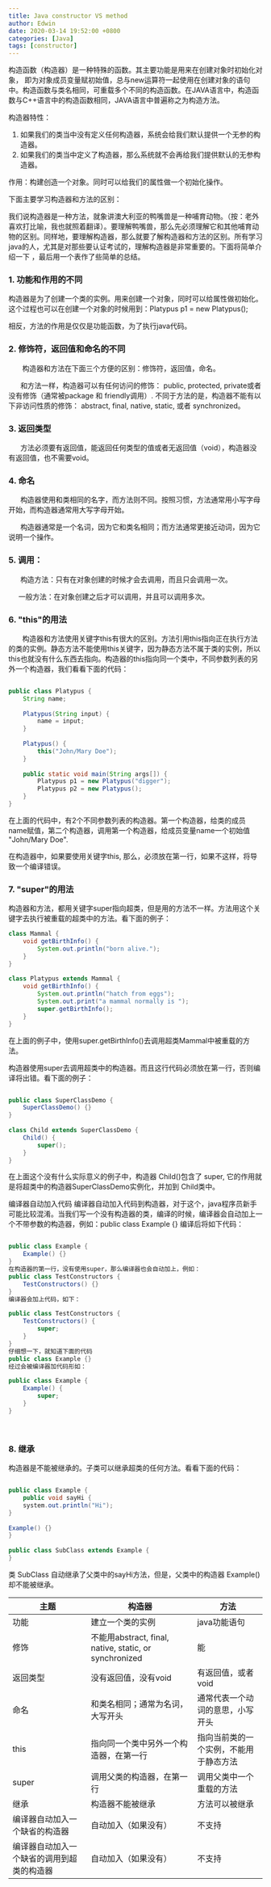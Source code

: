 ```yaml
---
title: Java constructor VS method
author: Edwin
date: 2020-03-14 19:52:00 +0800
categories: [Java]
tags: [constructor]
---
```


 构造函数（构造器）是一种特殊的函数。其主要功能是用来在创建对象时初始化对象， 即为对象成员变量赋初始值，总与new运算符一起使用在创建对象的语句中。构造函数与类名相同，可重载多个不同的构造函数。在JAVA语言中，构造函数与C++语言中的构造函数相同，JAVA语言中普遍称之为构造方法。

构造器特性：

1. 如果我们的类当中没有定义任何构造器，系统会给我们默认提供一个无参的构造器。
2. 如果我们的类当中定义了构造器，那么系统就不会再给我们提供默认的无参构造器。

作用：构建创造一个对象。同时可以给我们的属性做一个初始化操作。

下面主要学习构造器和方法的区别：

我们说构造器是一种方法，就象讲澳大利亚的鸭嘴兽是一种哺育动物。（按：老外喜欢打比喻，我也就照着翻译）。要理解鸭嘴兽，那么先必须理解它和其他哺育动物的区别。同样地，要理解构造器，那么就要了解构造器和方法的区别。所有学习java的人，尤其是对那些要认证考试的，理解构造器是非常重要的。下面将简单介绍一下 ，最后用一个表作了些简单的总结。

### 1. 功能和作用的不同

构造器是为了创建一个类的实例。用来创建一个对象，同时可以给属性做初始化。这个过程也可以在创建一个对象的时候用到：Platypus p1 = new Platypus(); 

相反，方法的作用是仅仅是功能函数，为了执行java代码。

### 2. 修饰符，返回值和命名的不同

       构造器和方法在下面三个方便的区别：修饰符，返回值，命名。

      和方法一样，构造器可以有任何访问的修饰： public, protected, private或者没有修饰（通常被package 和 friendly调用）. 不同于方法的是，构造器不能有以下非访问性质的修饰： abstract, final, native, static, 或者 synchronized。

### 3. 返回类型

      方法必须要有返回值，能返回任何类型的值或者无返回值（void），构造器没有返回值，也不需要void。

### 4. 命名

      构造器使用和类相同的名字，而方法则不同。按照习惯，方法通常用小写字母开始，而构造器通常用大写字母开始。

      构造器通常是一个名词，因为它和类名相同；而方法通常更接近动词，因为它说明一个操作。

### 5. 调用：

      构造方法：只有在对象创建的时候才会去调用，而且只会调用一次。

     一般方法：在对象创建之后才可以调用，并且可以调用多次。

### 6. "this"的用法

       构造器和方法使用关键字this有很大的区别。方法引用this指向正在执行方法的类的实例。静态方法不能使用this关键字，因为静态方法不属于类的实例，所以this也就没有什么东西去指向。构造器的this指向同一个类中，不同参数列表的另外一个构造器，我们看看下面的代码：

``` JAVA

public class Platypus { 
    String name; 
    
    Platypus(String input) { 
        name = input; 
    } 
    
    Platypus() { 
        this("John/Mary Doe"); 
    } 
    
    public static void main(String args[]) { 
        Platypus p1 = new Platypus("digger"); 
        Platypus p2 = new Platypus(); 
    } 
} 

```

在上面的代码中，有2个不同参数列表的构造器。第一个构造器，给类的成员name赋值，第二个构造器，调用第一个构造器，给成员变量name一个初始值 "John/Mary Doe".

在构造器中，如果要使用关键字this, 那么，必须放在第一行，如果不这样，将导致一个编译错误。

### 7. "super"的用法

构造器和方法，都用关键字super指向超类，但是用的方法不一样。方法用这个关键字去执行被重载的超类中的方法。看下面的例子：

``` JAVA
class Mammal { 
    void getBirthInfo() { 
        System.out.println("born alive."); 
    } 
} 
 
class Platypus extends Mammal { 
    void getBirthInfo() { 
        System.out.println("hatch from eggs"); 
        System.out.print("a mammal normally is "); 
        super.getBirthInfo(); 
    } 
} 
```

 
在上面的例子中，使用super.getBirthInfo()去调用超类Mammal中被重载的方法。

构造器使用super去调用超类中的构造器。而且这行代码必须放在第一行，否则编译将出错。看下面的例子：

``` JAVA

public class SuperClassDemo { 
    SuperClassDemo() {} 
} 
 
class Child extends SuperClassDemo { 
    Child() { 
        super(); 
    } 
} 
```

 
在上面这个没有什么实际意义的例子中，构造器 Child()包含了 super, 它的作用就是将超类中的构造器SuperClassDemo实例化，并加到 Child类中。

编译器自动加入代码
编译器自动加入代码到构造器，对于这个，java程序员新手可能比较混淆。当我们写一个没有构造器的类，编译的时候，编译器会自动加上一个不带参数的构造器，例如：public class Example {}
编译后将如下代码：

``` JAVA

public class Example { 
    Example() {} 
} 
在构造器的第一行，没有使用super，那么编译器也会自动加上，例如：
public class TestConstructors { 
    TestConstructors() {} 
} 
编译器会加上代码，如下：

public class TestConstructors { 
    TestConstructors() { 
        super; 
    } 
} 
仔细想一下，就知道下面的代码
public class Example {} 
经过会被编译器加代码形如：

public class Example { 
    Example() { 
        super; 
    } 
} 
```

 

### 8. 继承

构造器是不能被继承的。子类可以继承超类的任何方法。看看下面的代码：

``` JAVA

public class Example { 
    public void sayHi { 
    system.out.println("Hi"); 
} 
 
Example() {} 
} 
 
public class SubClass extends Example { 
} 
```

类 SubClass 自动继承了父类中的sayHi方法，但是，父类中的构造器 Example()却不能被继承。

|主题|构造器|方法|
|---|---|---|
|功能                                     |        建立一个类的实例           |  java功能语句                   |
|修饰                                     |   不能用abstract, final, native, static, or synchronized                |  能                   |
|返回类型                                 | 没有返回值，没有void                  | 有返回值，或者void                    |
|命名                                     | 和类名相同；通常为名词，大写开头                  |通常代表一个动词的意思，小写开头                     |
|this                                     |指向同一个类中另外一个构造器，在第一行                   |指向当前类的一个实例，不能用于静态方法                     |
|super                                    |调用父类的构造器，在第一行                   |调用父类中一个重载的方法                     |
|继承                                     |构造器不能被继承                   |方法可以被继承                    |
|编译器自动加入一个缺省的构造器             |自动加入（如果没有）                  |不支持                      |
|编译器自动加入一个缺省的调用到超类的构造器  |自动加入（如果没有）                   | 不支持                     |
